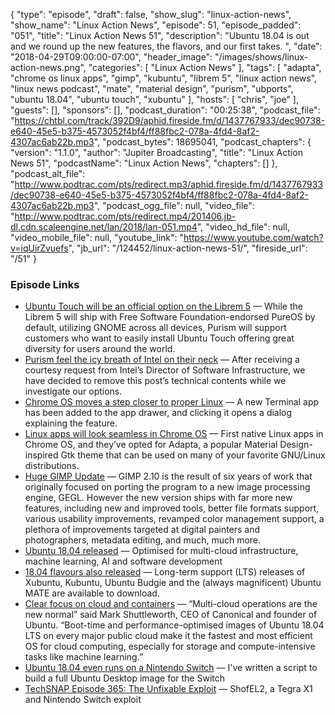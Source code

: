 {
  "type": "episode",
  "draft": false,
  "show_slug": "linux-action-news",
  "show_name": "Linux Action News",
  "episode": 51,
  "episode_padded": "051",
  "title": "Linux Action News 51",
  "description": "Ubuntu 18.04 is out and we round up the new features, the flavors, and our first takes. ",
  "date": "2018-04-29T09:00:00-07:00",
  "header_image": "/images/shows/linux-action-news.png",
  "categories": [
    "Linux Action News"
  ],
  "tags": [
    "adapta",
    "chrome os linux apps",
    "gimp",
    "kubuntu",
    "librem 5",
    "linux action news",
    "linux news podcast",
    "mate",
    "material design",
    "purism",
    "ubports",
    "ubuntu 18.04",
    "ubuntu touch",
    "xubuntu"
  ],
  "hosts": [
    "chris",
    "joe"
  ],
  "guests": [],
  "sponsors": [],
  "podcast_duration": "00:25:38",
  "podcast_file": "https://chtbl.com/track/392D9/aphid.fireside.fm/d/1437767933/dec90738-e640-45e5-b375-4573052f4bf4/ff88fbc2-078a-4fd4-8af2-4307ac6ab22b.mp3",
  "podcast_bytes": 18695041,
  "podcast_chapters": {
    "version": "1.1.0",
    "author": "Jupiter Broadcasting",
    "title": "Linux Action News 51",
    "podcastName": "Linux Action News",
    "chapters": []
  },
  "podcast_alt_file": "http://www.podtrac.com/pts/redirect.mp3/aphid.fireside.fm/d/1437767933/dec90738-e640-45e5-b375-4573052f4bf4/ff88fbc2-078a-4fd4-8af2-4307ac6ab22b.mp3",
  "podcast_ogg_file": null,
  "video_file": "http://www.podtrac.com/pts/redirect.mp4/201406.jb-dl.cdn.scaleengine.net/lan/2018/lan-051.mp4",
  "video_hd_file": null,
  "video_mobile_file": null,
  "youtube_link": "https://www.youtube.com/watch?v=iqUirZvuefs",
  "jb_url": "/124452/linux-action-news-51/",
  "fireside_url": "/51"
}


### Episode Links

  * [Ubuntu Touch will be an official option on the Librem 5](https://puri.sm/posts/ubports-ubuntu-touch-on-librem5-collaboration/ "Ubuntu Touch will be an official option on the Librem 5") — While the Librem 5 will ship with Free Software Foundation-endorsed PureOS by default, utilizing GNOME across all devices, Purism will support customers who want to easily install Ubuntu Touch offering great diversity for users around the world.
  * [Purism feel the icy breath of Intel on their neck](https://puri.sm/posts/intel-fsp-reverse-engineering-finding-the-real-entry-point/ "Purism feel the icy breath of Intel on their neck") — After receiving a courtesy request from Intel’s Director of Software Infrastructure, we have decided to remove this post’s technical contents while we investigate our options.
  * [Chrome OS moves a step closer to proper Linux](https://www.androidpolice.com/2018/04/22/terminal-app-appears-chome-os-dev-hints-future-linux-application-support/ "Chrome OS moves a step closer to proper Linux") — A new Terminal app has been added to the app drawer, and clicking it opens a dialog explaining the feature.
  * [Linux apps will look seamless in Chrome OS](https://www.xda-developers.com/chrome-os-native-linux-apps-material-design-theme/ "Linux apps will look seamless in Chrome OS") — First native Linux apps in Chrome OS, and they’ve opted for Adapta, a popular Material Design-inspired Gtk theme that can be used on many of your favorite GNU/Linux distributions.
  * [Huge GIMP Update](https://www.gimp.org/release-notes/gimp-2.10.html "Huge GIMP Update") — GIMP 2.10 is the result of six years of work that originally focused on porting the program to a new image processing engine, GEGL. However the new version ships with far more new features, including new and improved tools, better file formats support, various usability improvements, revamped color management support, a plethora of improvements targeted at digital painters and photographers, metadata editing, and much, much more.
  * [Ubuntu 18.04 released](https://www.ubuntu.com/ "Ubuntu 18.04 released") — Optimised for multi-cloud infrastructure, machine learning, AI and software development
  * [18.04 flavours also released](https://www.omgubuntu.co.uk/2018/04/ubuntu-flavors-18-04-release-download-features "18.04 flavours also released") — Long-term support (LTS) releases of Xubuntu, Kubuntu, Ubuntu Budgie and the (always magnificent) Ubuntu MATE are available to download.
  * [Clear focus on cloud and containers](https://insights.ubuntu.com/2018/04/26/ubuntu-18-04-lts-optimised-for-security-multi-cloud-containers-ai "Clear focus on cloud and containers") — “Multi-cloud operations are the new normal” said Mark Shuttleworth, CEO of Canonical and founder of Ubuntu. “Boot-time and performance-optimised images of Ubuntu 18.04 LTS on every major public cloud make it the fastest and most efficient OS for cloud computing, especially for storage and compute-intensive tasks like machine learning.”
  * [Ubuntu 18.04 even runs on a Nintendo Switch](https://gbatemp.net/threads/ubuntu-18-04-on-a-switch.502147/ "Ubuntu 18.04 even runs on a Nintendo Switch") — I've written a script to build a full Ubuntu Desktop image for the Switch
  * [TechSNAP Episode 365: The Unfixable Exploit](http://techsnap.systems/365 "TechSNAP Episode 365: The Unfixable Exploit") — ShofEL2, a Tegra X1 and Nintendo Switch exploit


